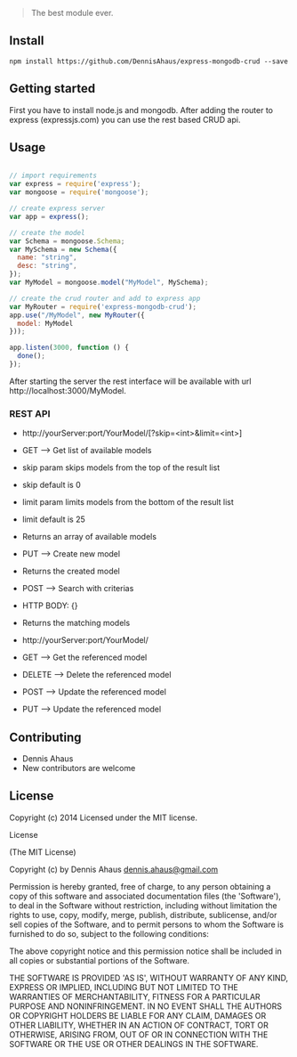 > The best module ever.


## Install

`npm install https://github.com/DennisAhaus/express-mongodb-crud --save`

## Getting started

First you have to install node.js and mongodb. After adding the router
to express (expressjs.com) you can use the rest based CRUD api.

## Usage

```js

// import requirements
var express = require('express');
var mongoose = require('mongoose');

// create express server
var app = express();

// create the model
var Schema = mongoose.Schema;
var MySchema = new Schema({
  name: "string",
  desc: "string",
});
var MyModel = mongoose.model("MyModel", MySchema);

// create the crud router and add to express app
var MyRouter = require('express-mongodb-crud');
app.use("/MyModel", new MyRouter({
  model: MyModel
}));

app.listen(3000, function () {
  done();
});

```

After starting the server the rest interface will be available with url
http://localhost:3000/MyModel.


### REST API

* http://yourServer:port/YourModel/[?skip=&lt;int&gt;&limit=&lt;int&gt;]
 * GET --> Get list of available models
  * skip param skips <int> models from the top of the result list
  * skip default is 0
  * limit param limits <int> models from the bottom of the result list
   * limit default is 25
   * Returns an array of available models
  * PUT --> Create new model
   * Returns the created model
  * POST --> Search with criterias
   * HTTP BODY: {<mongoose search criteria>}
   * Returns the matching models

* http://yourServer:port/YourModel/<model-id>
 * GET --> Get the referenced model
 * DELETE --> Delete the referenced model
 * POST --> Update the referenced model
 * PUT --> Update the referenced model

## Contributing

* Dennis Ahaus
* New contributors are welcome


## License

Copyright (c) 2014
Licensed under the MIT license.

License

(The MIT License)

Copyright (c) by Dennis Ahaus <dennis.ahaus@gmail.com>

Permission is hereby granted, free of charge, to any person obtaining a copy of this software and associated
documentation files (the 'Software'), to deal in the Software without restriction, including without
limitation the rights to use, copy, modify, merge, publish, distribute, sublicense,
and/or sell copies of the Software, and to permit persons to whom the Software is furnished
to do so, subject to the following conditions:

The above copyright notice and this permission notice shall be
included in all copies or substantial portions of the Software.

THE SOFTWARE IS PROVIDED 'AS IS', WITHOUT WARRANTY OF ANY KIND,
EXPRESS OR IMPLIED, INCLUDING BUT NOT LIMITED TO THE
WARRANTIES OF MERCHANTABILITY, FITNESS FOR A PARTICULAR PURPOSE
AND NONINFRINGEMENT. IN NO EVENT SHALL THE AUTHORS OR COPYRIGHT
HOLDERS BE LIABLE FOR ANY CLAIM, DAMAGES OR OTHER LIABILITY,
WHETHER IN AN ACTION OF CONTRACT, TORT OR OTHERWISE, ARISING FROM,
OUT OF OR IN CONNECTION WITH THE SOFTWARE OR THE USE OR OTHER DEALINGS IN THE SOFTWARE.
